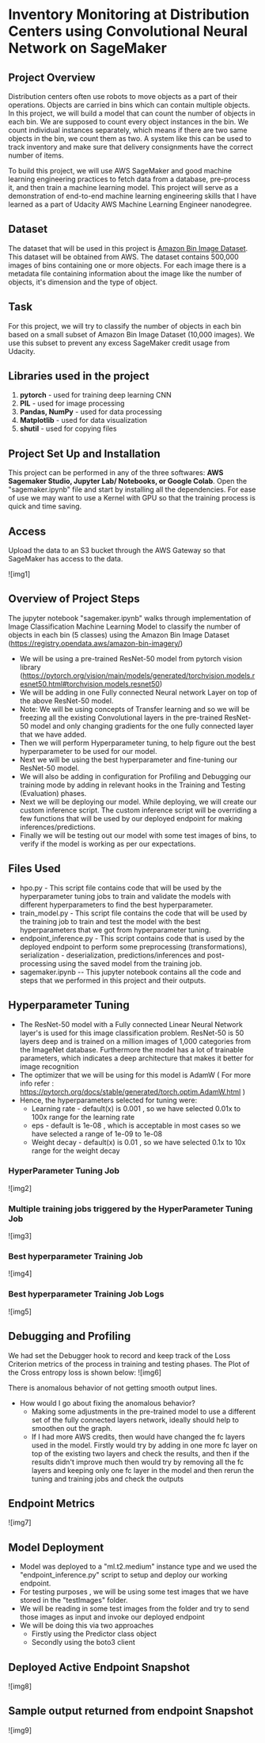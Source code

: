 # Inventory Monitoring at Distribution Centers using Convolutional Neural Network on SageMaker

## Project Overview
Distribution centers often use robots to move objects as a part of their operations. Objects are carried in bins which can contain multiple objects. In this project, we will build a model that can count the number of objects in each bin. We are supposed to count every object instances in the bin. We count individual instances separately, which means if there are two same objects in the bin, we count them as two. A system like this can be used to track inventory and make sure that delivery consignments have the correct number of items.

To build this project, we will use AWS SageMaker and good machine learning engineering practices to fetch data from a database, pre-process it, and then train a machine learning model. This project will serve as a demonstration of end-to-end machine learning engineering skills that I have learned as a part of Udacity AWS Machine Learning Engineer nanodegree.

## Dataset
The dataset that will be used in this project is [Amazon Bin Image Dataset](https://registry.opendata.aws/amazon-bin-imagery/). This dataset will be obtained from AWS. The dataset contains 500,000 images of bins containing one or more objects. For each image there is a metadata file containing information about the image like the number of objects, it's dimension and the type of object. 

## Task
For this project, we will try to classify the number of objects in each bin based on a small subset of Amazon Bin Image Dataset (10,000 images). We use this subset to prevent any excess SageMaker credit usage from Udacity.

## Libraries used in the project
1. **pytorch** - used for training deep learning CNN
2. **PIL** - used for image processing
3. **Pandas, NumPy** - used for data processing
4. **Matplotlib** - used for data visualization
5. **shutil** - used for copying files

## Project Set Up and Installation
This project can be performed in any of the three softwares: **AWS Sagemaker Studio, Jupyter Lab/ Notebooks, or Google Colab**. Open the "sagemaker.ipynb" file and start by installing all the dependencies. For ease of use we may want to use a Kernel with GPU so that the training process is quick and time saving. 

## Access
Upload the data to an S3 bucket through the AWS Gateway so that SageMaker has access to the data. 

![img1]

## Overview of Project Steps

The jupyter notebook "sagemaker.ipynb" walks through implementation of Image Classification Machine Learning Model to classify the number of objects in each bin (5 classes) using the Amazon Bin Image Dataset (https://registry.opendata.aws/amazon-bin-imagery/)

- We will be using a pre-trained ResNet-50 model from pytorch vision library (https://pytorch.org/vision/main/models/generated/torchvision.models.resnet50.html#torchvision.models.resnet50)
- We will be adding in one Fully connected Neural network Layer on top of the above ResNet-50 model.
- Note: We will be using concepts of Transfer learning and so we will be freezing all the existing Convolutional layers in the pre-trained ResNet-50 model and only changing gradients for the one fully connected layer that we have added.
- Then we will perform Hyperparameter tuning, to help figure out the best hyperparameter to be used for our model.
- Next we will be using the best hyperparameter and fine-tuning our ResNet-50 model.
- We will also be adding in configuration for Profiling and Debugging our training mode by adding in relevant hooks in the Training and Testing (Evaluation) phases.
- Next we will be deploying our model. While deploying, we will create our custom inference script. The custom inference script will be overriding a few functions that will be used by our deployed endpoint for making inferences/predictions.
- Finally we will be testing out our model with some test images of bins, to verify if the model is working as per our expectations.

## Files Used

- hpo.py - This script file contains code that will be used by the hyperparameter tuning jobs to train and validate the models with different hyperparameters to find the best hyperparameter.
- train_model.py - This script file contains the code that will be used by the training job to train and test the model with the best hyperparameters that we got from hyperparameter tuning.
- endpoint_inference.py - This script contains code that is used by the deployed endpoint to perform some preprocessing (transformations), serialization - deserialization, predictions/inferences and post-processing using the saved model from the training job.
- sagemaker.ipynb -- This jupyter notebook contains all the code and steps that we performed in this project and their outputs.

## Hyperparameter Tuning

- The ResNet-50 model with a Fully connected Linear Neural Network layer's is used for this image classification problem. ResNet-50 is 50 layers deep and is trained on a million images of 1,000 categories from the ImageNet database. Furthermore the model has a lot of trainable parameters, which indicates a deep architecture that makes it better for image recognition
- The optimizer that we will be using for this model is AdamW ( For more info refer : https://pytorch.org/docs/stable/generated/torch.optim.AdamW.html )
- Hence, the hyperparameters selected for tuning were:
  - Learning rate - default(x) is 0.001 , so we have selected 0.01x to 100x range for the learning rate
  - eps - default is 1e-08 , which is acceptable in most cases so we have selected a range of 1e-09 to 1e-08
  - Weight decay - default(x) is 0.01 , so we have selected 0.1x to 10x range for the weight decay

### HyperParameter Tuning Job
![img2]

### Multiple training jobs triggered by the HyperParameter Tuning Job
![img3]

### Best hyperparameter Training Job
![img4]

### Best hyperparameter Training Job Logs
![img5]

## Debugging and Profiling
We had set the Debugger hook to record and keep track of the Loss Criterion metrics of the process in training and testing phases. The Plot of the Cross entropy loss is shown below:
![img6]

There is anomalous behavior of not getting smooth output lines.

- How would I go about fixing the anomalous behavior?
  - Making some adjustments in the pre-trained model to use a different set of the fully connected layers network, ideally should help to smoothen out the graph.
  - If I had more AWS credits, then would have changed the fc layers used in the model. Firstly would try by adding in one more fc layer on top of the existing two layers and check the results, and then if the results didn't improve much then would try by removing all the fc layers and keeping only one fc layer in the model and then rerun the tuning and training jobs and check the outputs

## Endpoint Metrics
![img7]

## Model Deployment
- Model was deployed to a "ml.t2.medium" instance type and we used the "endpoint_inference.py" script to setup and deploy our working endpoint.
- For testing purposes , we will be using some test images that we have stored in the "testImages" folder.
- We will be reading in some test images from the folder and try to send those images as input and invoke our deployed endpoint
- We will be doing this via two approaches
  - Firstly using the Predictor class object
  - Secondly using the boto3 client

## Deployed Active Endpoint Snapshot
![img8]

## Sample output returned from endpoint Snapshot
![img9]
